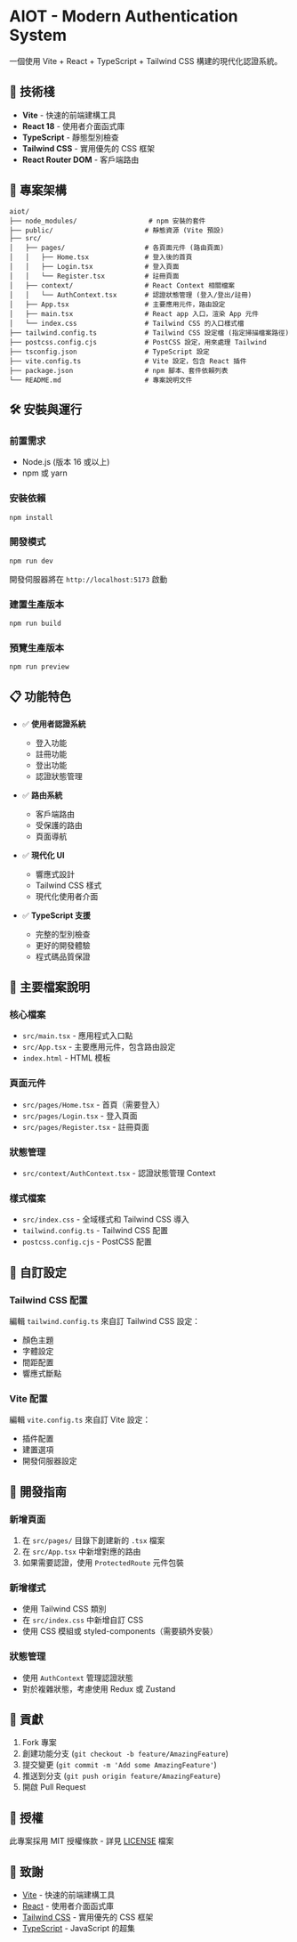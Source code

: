 # AIOT - Modern Authentication System

一個使用 Vite + React + TypeScript + Tailwind CSS 構建的現代化認證系統。

## 🚀 技術棧

- **Vite** - 快速的前端建構工具
- **React 18** - 使用者介面函式庫
- **TypeScript** - 靜態型別檢查
- **Tailwind CSS** - 實用優先的 CSS 框架
- **React Router DOM** - 客戶端路由

## 📁 專案架構

```
aiot/
├── node_modules/                  # npm 安裝的套件
├── public/                       # 靜態資源 (Vite 預設)
├── src/
│   ├── pages/                    # 各頁面元件 (路由頁面)
│   │   ├── Home.tsx              # 登入後的首頁
│   │   ├── Login.tsx             # 登入頁面
│   │   └── Register.tsx          # 註冊頁面
│   ├── context/                  # React Context 相關檔案
│   │   └── AuthContext.tsx       # 認證狀態管理 (登入/登出/註冊)
│   ├── App.tsx                   # 主要應用元件，路由設定
│   ├── main.tsx                  # React app 入口，渲染 App 元件
│   └── index.css                 # Tailwind CSS 的入口樣式檔
├── tailwind.config.ts            # Tailwind CSS 設定檔 (指定掃描檔案路徑)
├── postcss.config.cjs            # PostCSS 設定，用來處理 Tailwind
├── tsconfig.json                 # TypeScript 設定
├── vite.config.ts                # Vite 設定，包含 React 插件
├── package.json                  # npm 腳本、套件依賴列表
└── README.md                     # 專案說明文件
```

## 🛠️ 安裝與運行

### 前置需求
- Node.js (版本 16 或以上)
- npm 或 yarn

### 安裝依賴
```bash
npm install
```

### 開發模式
```bash
npm run dev
```
開發伺服器將在 `http://localhost:5173` 啟動

### 建置生產版本
```bash
npm run build
```

### 預覽生產版本
```bash
npm run preview
```

## 📋 功能特色

- ✅ **使用者認證系統**
  - 登入功能
  - 註冊功能
  - 登出功能
  - 認證狀態管理

- ✅ **路由系統**
  - 客戶端路由
  - 受保護的路由
  - 頁面導航

- ✅ **現代化 UI**
  - 響應式設計
  - Tailwind CSS 樣式
  - 現代化使用者介面

- ✅ **TypeScript 支援**
  - 完整的型別檢查
  - 更好的開發體驗
  - 程式碼品質保證

## 🔧 主要檔案說明

### 核心檔案
- `src/main.tsx` - 應用程式入口點
- `src/App.tsx` - 主要應用元件，包含路由設定
- `index.html` - HTML 模板

### 頁面元件
- `src/pages/Home.tsx` - 首頁（需要登入）
- `src/pages/Login.tsx` - 登入頁面
- `src/pages/Register.tsx` - 註冊頁面

### 狀態管理
- `src/context/AuthContext.tsx` - 認證狀態管理 Context

### 樣式檔案
- `src/index.css` - 全域樣式和 Tailwind CSS 導入
- `tailwind.config.ts` - Tailwind CSS 配置
- `postcss.config.cjs` - PostCSS 配置

## 🎨 自訂設定

### Tailwind CSS 配置
編輯 `tailwind.config.ts` 來自訂 Tailwind CSS 設定：
- 顏色主題
- 字體設定
- 間距配置
- 響應式斷點

### Vite 配置
編輯 `vite.config.ts` 來自訂 Vite 設定：
- 插件配置
- 建置選項
- 開發伺服器設定

## 📝 開發指南

### 新增頁面
1. 在 `src/pages/` 目錄下創建新的 `.tsx` 檔案
2. 在 `src/App.tsx` 中新增對應的路由
3. 如果需要認證，使用 `ProtectedRoute` 元件包裝

### 新增樣式
- 使用 Tailwind CSS 類別
- 在 `src/index.css` 中新增自訂 CSS
- 使用 CSS 模組或 styled-components（需要額外安裝）

### 狀態管理
- 使用 `AuthContext` 管理認證狀態
- 對於複雜狀態，考慮使用 Redux 或 Zustand

## 🤝 貢獻

1. Fork 專案
2. 創建功能分支 (`git checkout -b feature/AmazingFeature`)
3. 提交變更 (`git commit -m 'Add some AmazingFeature'`)
4. 推送到分支 (`git push origin feature/AmazingFeature`)
5. 開啟 Pull Request

## 📄 授權

此專案採用 MIT 授權條款 - 詳見 [LICENSE](LICENSE) 檔案

## 🙏 致謝

- [Vite](https://vitejs.dev/) - 快速的前端建構工具
- [React](https://reactjs.org/) - 使用者介面函式庫
- [Tailwind CSS](https://tailwindcss.com/) - 實用優先的 CSS 框架
- [TypeScript](https://www.typescriptlang.org/) - JavaScript 的超集 